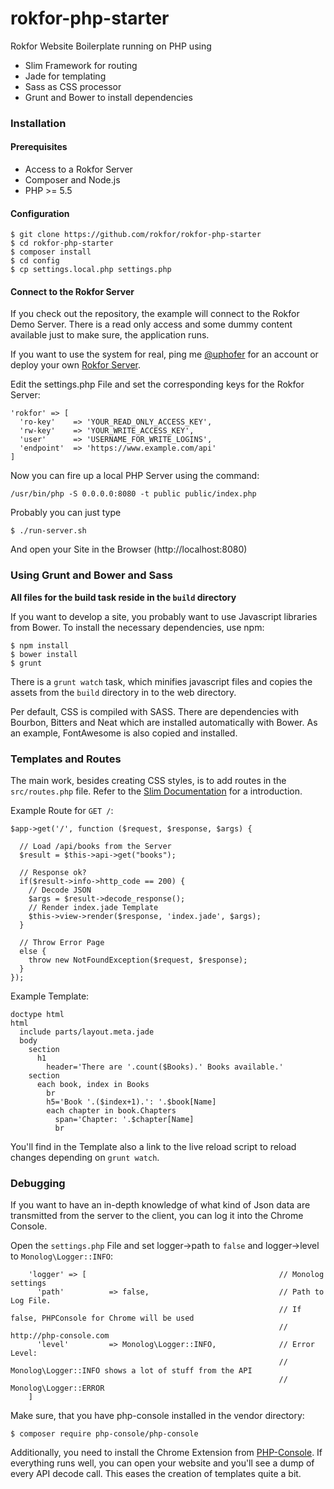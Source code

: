 # rokfor-php-starter

Rokfor Website Boilerplate running on PHP using 

- Slim Framework for routing
- Jade for templating
- Sass as CSS processor
- Grunt and Bower to install dependencies

### Installation

#### Prerequisites

- Access to a Rokfor Server
- Composer and Node.js
- PHP >= 5.5

#### Configuration

    $ git clone https://github.com/rokfor/rokfor-php-starter
    $ cd rokfor-php-starter
    $ composer install
    $ cd config
    $ cp settings.local.php settings.php

#### Connect to the Rokfor Server

If you check out the repository, the example will connect to the Rokfor Demo 
Server. There is a read only access and some dummy content available just to make
sure, the application runs.

If you want to use the system for real, ping me [@uphofer](http://twitter.com/uphofer) 
for an account or deploy your own [Rokfor Server](https://github.com/Rokfor/rokfor-slim).

Edit the settings.php File and set the corresponding keys for the Rokfor Server:

    'rokfor' => [
      'ro-key'    => 'YOUR_READ_ONLY_ACCESS_KEY',
      'rw-key'    => 'YOUR_WRITE_ACCESS_KEY',
      'user'      => 'USERNAME_FOR_WRITE_LOGINS',
      'endpoint'  => 'https://www.example.com/api'
    ]

Now you can fire up a local PHP Server using the command:

    /usr/bin/php -S 0.0.0.0:8080 -t public public/index.php

Probably you can just type

    $ ./run-server.sh

And open your Site in the Browser (http://localhost:8080)

### Using Grunt and Bower and Sass

**All files for the build task reside in the `build` directory**

If you want to develop a site, you probably want to use Javascript libraries from Bower.
To install the necessary dependencies, use npm:

    $ npm install
    $ bower install
    $ grunt

There is a `grunt watch` task, which minifies javascript files and copies the assets from
the `build` directory in to the web directory.

Per default, CSS is compiled with SASS. There are dependencies with Bourbon, Bitters and
Neat which are installed automatically with Bower. As an example, FontAwesome is also
copied and installed.

### Templates and Routes

The main work, besides creating CSS styles, is to add routes in the `src/routes.php` file.
Refer to the [Slim Documentation](http://www.slimframework.com/docs/objects/router.html) for
a introduction.

Example Route for `GET /`:

    $app->get('/', function ($request, $response, $args) {
      
      // Load /api/books from the Server
      $result = $this->api->get("books"); 
      
      // Response ok?
      if($result->info->http_code == 200) {     
        // Decode JSON
        $args = $result->decode_response(); 
        // Render index.jade Template
        $this->view->render($response, 'index.jade', $args);
      }
      
      // Throw Error Page
      else {      
        throw new NotFoundException($request, $response);
      }
    }); 


Example Template:

    doctype html
    html
      include parts/layout.meta.jade
      body
        section
          h1
            header='There are '.count($Books).' Books available.'
        section
          each book, index in Books
            br
            h5='Book '.($index+1).': '.$book[Name]
            each chapter in book.Chapters
              span='Chapter: '.$chapter[Name]
              br

You'll find in the Template also a link to the live reload script 
to reload changes depending on `grunt watch`.

### Debugging

If you want to have an in-depth knowledge of what kind of Json data are transmitted
from the server to the client, you can log it into the Chrome Console.

Open the `settings.php` File and set logger->path to `false` and logger->level to
`Monolog\Logger::INFO`:

        'logger' => [                                           // Monolog settings
          'path'          => false,                             // Path to Log File. 
                                                                // If false, PHPConsole for Chrome will be used 
                                                                // http://php-console.com
          'level'         => Monolog\Logger::INFO,              // Error Level: 
                                                                // Monolog\Logger::INFO shows a lot of stuff from the API
                                                                // Monolog\Logger::ERROR
        ]

Make sure, that you have php-console installed in the vendor directory:

    $ composer require php-console/php-console

Additionally, you need to install the Chrome Extension from [PHP-Console](http://php-console.com).
If everything runs well, you can open your website and you'll see a dump of every API decode call.
This eases the creation of templates quite a bit.